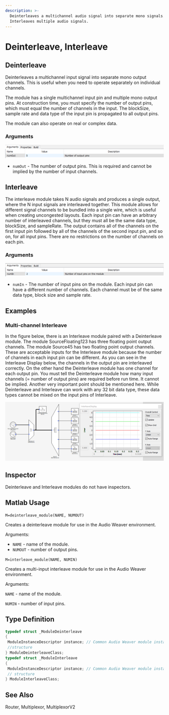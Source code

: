 ```yaml
---
description: >-
  Deinterleaves a multichannel audio signal into separate mono signals.
  Interleaves multiple audio signals.
---
```


# Deinterleave, Interleave

## Deinterleave

Deinterleaves a multichannel input signal into separate mono output channels. This is useful when you need to operate separately on individual channels.

The module has a single multichannel input pin and multiple mono output pins. At construction time, you must specify the number of output pins, which must equal the number of channels in the input. The blockSize, sample rate and data type of the input pin is propagated to all output pins.

The module can also operate on real or complex data.

### Arguments

![](../../../.gitbook/assets/0%20%2814%29.png)

* `numOut` - The number of output pins. This is required and cannot be implied by the number of input channels.

## Interleave

The interleave module takes N audio signals and produces a single output, where the N input signals are interleaved together. This module allows for different signal channels to be bundled into a single wire, which is useful when creating uncongested layouts. Each input pin can have an arbitrary number of interleaved channels, but they must all be the same data type, blockSize, and sampleRate. The output contains all of the channels on the first input pin followed by all of the channels of the second input pin, and so on, for all input pins. There are no restrictions on the number of channels on each pin.

### Arguments

![](../../../.gitbook/assets/1%20%2820%29.png)

* `numIn` - The number of input pins on the module. Each input pin can have a different number of channels. Each channel must be of the same data type, block size and sample rate.

## Examples

### Multi-channel Interleave

In the figure below, there is an Interleave module paired with a Deinterleave module. The module SourceFloating123 has three floating point output channels. The module Source45 has two floating point output channels. These are acceptable inputs for the Interleave module because the number of channels in each input pin can be different. As you can see in the Interleave Display below, the channels in the output pin are interleaved correctly. On the other hand the Deinterleave module has one channel for each output pin. You must tell the Deinterleave module how many input channels \(= number of output pins\) are required before run time. It cannot be implied. Another very important point should be mentioned here. While Deinterleave and Interleave can work with any 32 bit data type, these data types cannot be mixed on the input pins of Interleave.

![](../../../.gitbook/assets/2%20%2822%29.png)

## Inspector

Deinterleave and Interleave modules do not have inspectors.

## Matlab Usage

`M=deinterleave_module(NAME, NUMOUT)`

Creates a deinterleave module for use in the Audio Weaver environment.

Arguments:

* `NAME` - name of the module.
* `NUMOUT` - number of output pins.

`M=interleave_module(NAME, NUMIN)`

Creates a multi-input interleave module for use in the Audio Weaver environment.

Arguments:

 `NAME` - name of the module.

 `NUMIN` - number of input pins.

## Type Definition

```cpp
typedef struct _ModuleDeinterleave
{
 ModuleInstanceDescriptor instance; // Common Audio Weaver module instance
 //structure
} ModuleDeinterleaveClass;
typedef struct _ModuleInterleave
{
 ModuleInstanceDescriptor instance; // Common Audio Weaver module instance
 // structure
} ModuleInterleaveClass;
```

## See Also

Router, Multiplexor, MultiplexorV2

